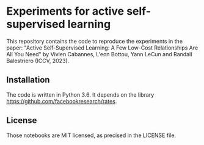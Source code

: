 # Experiments for active self-supervised learning

This repository contains the code to reproduce the experiments in the paper:
 "Active Self-Supervised Learning: A Few Low-Cost Relationships Are All You Need" by Vivien Cabannes, L\'eon Bottou, Yann LeCun and Randall Balestriero (ICCV, 2023).

## Installation
The code is written in Python 3.6. It depends on the library https://github.com/facebookresearch/rates.

License
-------
Those notebooks are MIT licensed, as precised in the LICENSE file.
